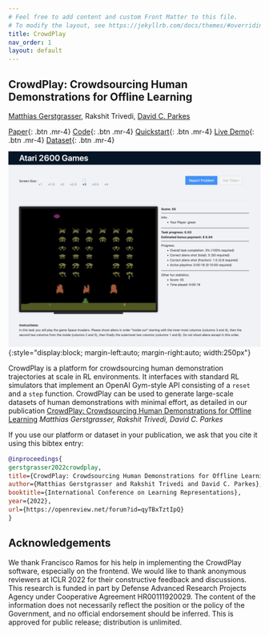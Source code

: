 ```yaml
---
# Feel free to add content and custom Front Matter to this file.
# To modify the layout, see https://jekyllrb.com/docs/themes/#overriding-theme-defaults
title: CrowdPlay
nav_order: 1
layout: default
---
```


## CrowdPlay: Crowdsourcing Human Demonstrations for Offline Learning

[Matthias Gerstgrasser](https://matthias.gerstgrasser.net/), Rakshit Trivedi, [David C. Parkes](https://parkes.seas.harvard.edu/)

[Paper](https://openreview.net/pdf?id=qyTBxTztIpQ){: .btn  .mr-4}
[Code](https://github.com/mgerstgrasser/crowdplay){: .btn  .mr-4}
[Quickstart](running_crowdplay/get_started.markdown){: .btn  .mr-4}
[Live Demo](http://retro-videogame-study.org/){: .btn  .mr-4}
[Dataset](crowdplay_atari_dataset/crowdplay_atari.markdown){: .btn  .mr-4}

![A screenshot of CrowdPlay in action](images/screenshot.png){:style="display:block; margin-left:auto; margin-right:auto; width:250px"}

CrowdPlay is a platform for crowdsourcing human demonstration trajectories at scale in RL environments. It interfaces with standard RL simulators that implement an OpenAI Gym-style API consisting of a `reset` and a `step` function. CrowdPlay can be used to generate large-scale datasets of human demonstrations with minimal effort, as detailed in our publication [CrowdPlay: Crowdsourcing Human Demonstrations for Offline Learning](https://openreview.net/forum?id=qyTBxTztIpQ) *Matthias Gerstgrasser, Rakshit Trivedi, David C. Parkes*

If you use our platform or dataset in your publication, we ask that you cite it using this bibtex entry:

```bibtex
@inproceedings{
gerstgrasser2022crowdplay,
title={CrowdPlay: Crowdsourcing Human Demonstrations for Offline Learning},
author={Matthias Gerstgrasser and Rakshit Trivedi and David C. Parkes},
booktitle={International Conference on Learning Representations},
year={2022},
url={https://openreview.net/forum?id=qyTBxTztIpQ}
}
```

## Acknowledgements

We thank Francisco Ramos for his help in implementing the CrowdPlay software, especially on the frontend. We would like to thank anonymous reviewers at ICLR 2022 for their constructive feedback and discussions. This research is funded in part by Defense Advanced Research Projects Agency under Cooperative Agreement HR00111920029. The content of the information does not necessarily reflect the position or the policy of the Government, and no official endorsement should be inferred. This is approved for public release; distribution is unlimited.
